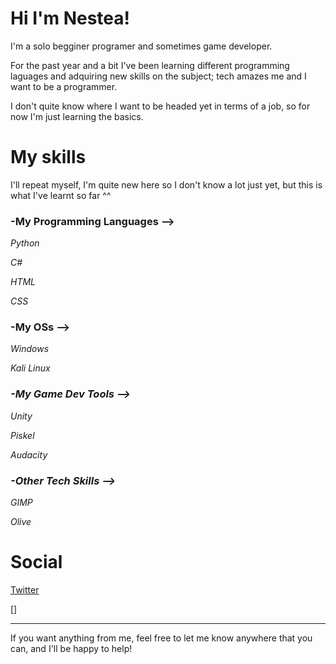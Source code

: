 # Hi I'm Nestea!
I'm a solo begginer programer and sometimes game developer.

For the past year and a bit I've been learning different programming laguages and adquiring new skills on the subject; tech amazes me and I want to be a programmer. 

I don't quite know where I want to be headed yet in terms of a job, so for now I'm just learning the basics.



# My skills

I'll repeat myself, I'm quite new here so I don't know a lot just yet, but this is what I've learnt so far ^^

### **-My Programming Languages -->**

 *Python*
 
 *C#*
 
 *HTML*
 
 *CSS*
 
### **-My OSs -->**
 
  *Windows*
  
  *Kali Linux*
 
 ### *-My Game Dev Tools -->*
 
  *Unity*
  
  *Piskel*
  
  *Audacity*
  
 ### *-Other Tech Skills -->*
 
  *GIMP*
  
  *Olive*
 
 
 
 # Social
 
 [Twitter](https://twitter.com/NestorTech_009)
 
 []
 
 ---

If you want anything from me, feel free to let me know anywhere that you can, and I'll be happy to help!


<!---
Nestea009/Nestea009 is a ✨ special ✨ repository because its `README.md` (this file) appears on your GitHub profile.
You can click the Preview link to take a look at your changes.
--->
